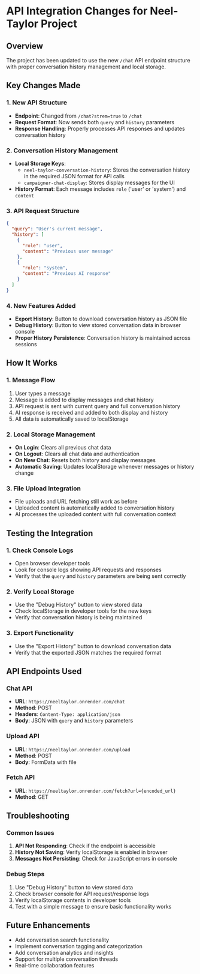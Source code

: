 # API Integration Changes for Neel-Taylor Project

## Overview
The project has been updated to use the new `/chat` API endpoint structure with proper conversation history management and local storage.

## Key Changes Made

### 1. New API Structure
- **Endpoint**: Changed from `/chat?strem=true` to `/chat`
- **Request Format**: Now sends both `query` and `history` parameters
- **Response Handling**: Properly processes API responses and updates conversation history

### 2. Conversation History Management
- **Local Storage Keys**:
  - `neel-taylor-conversation-history`: Stores the conversation history in the required JSON format for API calls
  - `campaigner-chat-display`: Stores display messages for the UI
- **History Format**: Each message includes `role` ('user' or 'system') and `content`

### 3. API Request Structure
```json
{
  "query": "User's current message",
  "history": [
    {
      "role": "user",
      "content": "Previous user message"
    },
    {
      "role": "system", 
      "content": "Previous AI response"
    }
  ]
}
```

### 4. New Features Added
- **Export History**: Button to download conversation history as JSON file
- **Debug History**: Button to view stored conversation data in browser console
- **Proper History Persistence**: Conversation history is maintained across sessions

## How It Works

### 1. Message Flow
1. User types a message
2. Message is added to display messages and chat history
3. API request is sent with current query and full conversation history
4. AI response is received and added to both display and history
5. All data is automatically saved to localStorage

### 2. Local Storage Management
- **On Login**: Clears all previous chat data
- **On Logout**: Clears all chat data and authentication
- **On New Chat**: Resets both history and display messages
- **Automatic Saving**: Updates localStorage whenever messages or history change

### 3. File Upload Integration
- File uploads and URL fetching still work as before
- Uploaded content is automatically added to conversation history
- AI processes the uploaded content with full conversation context

## Testing the Integration

### 1. Check Console Logs
- Open browser developer tools
- Look for console logs showing API requests and responses
- Verify that the `query` and `history` parameters are being sent correctly

### 2. Verify Local Storage
- Use the "Debug History" button to view stored data
- Check localStorage in developer tools for the new keys
- Verify that conversation history is being maintained

### 3. Export Functionality
- Use the "Export History" button to download conversation data
- Verify that the exported JSON matches the required format

## API Endpoints Used

### Chat API
- **URL**: `https://neeltaylor.onrender.com/chat`
- **Method**: POST
- **Headers**: `Content-Type: application/json`
- **Body**: JSON with `query` and `history` parameters

### Upload API
- **URL**: `https://neeltaylor.onrender.com/upload`
- **Method**: POST
- **Body**: FormData with file

### Fetch API
- **URL**: `https://neeltaylor.onrender.com/fetch?url={encoded_url}`
- **Method**: GET

## Troubleshooting

### Common Issues
1. **API Not Responding**: Check if the endpoint is accessible
2. **History Not Saving**: Verify localStorage is enabled in browser
3. **Messages Not Persisting**: Check for JavaScript errors in console

### Debug Steps
1. Use "Debug History" button to view stored data
2. Check browser console for API request/response logs
3. Verify localStorage contents in developer tools
4. Test with a simple message to ensure basic functionality works

## Future Enhancements
- Add conversation search functionality
- Implement conversation tagging and categorization
- Add conversation analytics and insights
- Support for multiple conversation threads
- Real-time collaboration features
